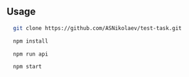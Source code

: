 Usage
-----

```bash
  git clone https://github.com/ASNikolaev/test-task.git

  npm install

  npm run api

  npm start
```
